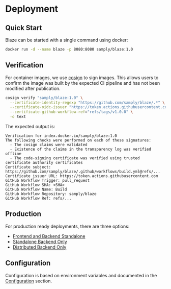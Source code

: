 # Deployment

## Quick Start

Blaze can be started with a single command using docker:

```sh
docker run -d --name blaze -p 8080:8080 samply/blaze:1.0
```

## Verification <Badge type="warning" text="Since 1.0" />

For container images, we use [cosign][1] to sign images. This allows users to confirm the image was built by the
expected CI pipeline and has not been modified after publication.

```sh
cosign verify "samply/blaze:1.0" \
  --certificate-identity-regexp "https://github.com/samply/blaze/.*" \
  --certificate-oidc-issuer "https://token.actions.githubusercontent.com" \
  --certificate-github-workflow-ref="refs/tags/v1.0.0" \
  -o text
```

The expected output is:

```text
Verification for index.docker.io/samply/blaze:1.0
The following checks were performed on each of these signatures:
  - The cosign claims were validated
  - Existence of the claims in the transparency log was verified offline
  - The code-signing certificate was verified using trusted certificate authority certificates
Certificate subject: https://github.com/samply/blaze/.github/workflows/build.yml@refs/...
Certificate issuer URL: https://token.actions.githubusercontent.com
GitHub Workflow Trigger: pull_request
GitHub Workflow SHA: <SHA>
GitHub Workflow Name: Build
GitHub Workflow Repository: samply/blaze
GitHub Workflow Ref: refs/...
```

## Production

For production ready deployments, there are three options:

* [Frontend and Backend Standalone](deployment/full-standalone.md)
* [Standalone Backend Only](deployment/standalone-backend.md)
* [Distributed Backend Only](deployment/distributed-backend.md)

## Configuration

Configuration is based on environment variables and documented in the [Configuration](deployment/environment-variables.md) section.

[1]: <https://docs.sigstore.dev/cosign/signing/overview/>
